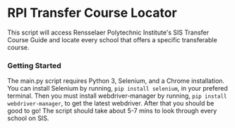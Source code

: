 # RPI Transfer Course Locator
This script will access Rensselaer Polytechnic Institute's SIS Transfer Course Guide and locate every school that offers a specific transferable course.

### Getting Started
The main.py script requires Python 3, Selenium, and a Chrome installation. You can install Selenium by running, `pip install selenium`, in your prefered terminal. Then you must install webdriver-manager by running, `pip install webdriver-manager`, to get the latest webdriver. After that you should be good to go! The script should take about 5-7 mins to look through every school on SIS. 
